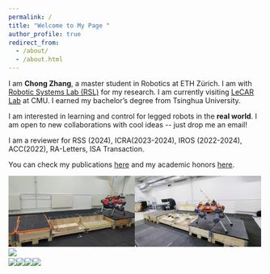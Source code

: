 ```yaml
---
permalink: /
title: "Welcome to My Page "
author_profile: true
redirect_from: 
  - /about/
  - /about.html
---
```



I am **Chong Zhang**, a master student in Robotics at ETH Zürich. I am with [Robotic Systems Lab (RSL)](https://rsl.ethz.ch/) for my research. I am currently visiting [LeCAR Lab](https://lecar-lab.github.io/) at CMU. I earned my bachelor’s degree from Tsinghua University.       

I am interested in learning and control for legged robots in the **real world**. I am open to new collaborations with cool ideas -- just drop me an email!

I am a reviewer for RSS (2024), ICRA(2023-2024), IROS (2022-2024), ACC(2022), RA-Letters, ISA Transaction.

You can check my publications [here](https://zita-ch.github.io/publications) and my academic honors [here](https://zita-ch.github.io/honors).
  
    
<img src="/files/anymalrisky_iros24.gif" width="250"/><img src="/files/anymalrisky2_iros24.gif" width="250"/><img src="/files/anymal_adv_indoor.gif" width="250"/>    
<img src="/files/anymal_adv_wild.gif" width="250"/><img src="/files/abs_snow.gif" width="250"/><img src="/files/anymal_adv_wild.gif" width="250"/><img src="/files/robustness_h2o.gif" width="250"/>         